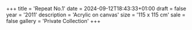 +++
title = 'Repeat No.1'
date = 2024-09-12T18:43:33+01:00
draft = false
year = '2011'
description = 'Acrylic on canvas'
size = '115 x 115 cm'
sale = false
gallery = 'Private Collection'
+++
